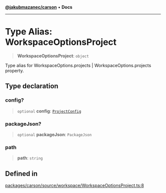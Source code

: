 [**@jakubmazanec/carson**](../README.md) • **Docs**

---

# Type Alias: WorkspaceOptionsProject

> **WorkspaceOptionsProject**: `object`

Type alias for WorkspaceOptions.projects | WorkspaceOptions.projects property.

## Type declaration

### config?

> `optional` **config**: [`ProjectConfig`](ProjectConfig.md)

### packageJson?

> `optional` **packageJson**: `PackageJson`

### path

> **path**: `string`

## Defined in

[packages/carson/source/workspace/WorkspaceOptionsProject.ts:8](https://github.com/jakubmazanec/tools/blob/39892a8d22e72fc5aa2b2aedf9320ac8bb26fd5d/packages/carson/source/workspace/WorkspaceOptionsProject.ts#L8)
